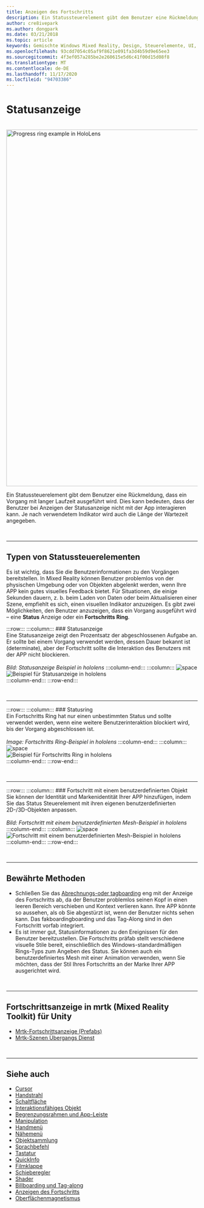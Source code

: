 ```yaml
---
title: Anzeigen des Fortschritts
description: Ein Statussteuerelement gibt dem Benutzer eine Rückmeldung, dass ein Vorgang mit langer Laufzeit ausgeführt wird.
author: cre8ivepark
ms.author: dongpark
ms.date: 03/21/2018
ms.topic: article
keywords: Gemischte Windows Mixed Reality, Design, Steuerelemente, UI, UX, Fortschrittsanzeige, Mixed Reality-Headset, Windows Mixed Reality-Headset, Virtual Reality-Headset, hololens, mrtk, Mixed Reality Toolkit
ms.openlocfilehash: 93cdd7054c05af9f8621e091fa3d4b59d9e65ee3
ms.sourcegitcommit: 4f3ef057a285be2e260615e5d6c41f00d15d08f8
ms.translationtype: MT
ms.contentlocale: de-DE
ms.lasthandoff: 11/17/2020
ms.locfileid: "94703386"
---
```

# <a name="progress-indicator"></a>Statusanzeige

<br>

<img src="images/MRTK_ProgressIndicator.gif" alt="Progress ring example in HoloLens" width="940px">

Ein Statussteuerelement gibt dem Benutzer eine Rückmeldung, dass ein Vorgang mit langer Laufzeit ausgeführt wird. Dies kann bedeuten, dass der Benutzer bei Anzeigen der Statusanzeige nicht mit der App interagieren kann. Je nach verwendetem Indikator wird auch die Länge der Wartezeit angegeben.

<br>

---

## <a name="types-of-progress"></a>Typen von Statussteuerelementen

Es ist wichtig, dass Sie die Benutzerinformationen zu den Vorgängen bereitstellen. In Mixed Reality können Benutzer problemlos von der physischen Umgebung oder von Objekten abgelenkt werden, wenn Ihre APP kein gutes visuelles Feedback bietet. Für Situationen, die einige Sekunden dauern, z. b. beim Laden von Daten oder beim Aktualisieren einer Szene, empfiehlt es sich, einen visuellen Indikator anzuzeigen. Es gibt zwei Möglichkeiten, den Benutzer anzuzeigen, dass ein Vorgang ausgeführt wird – eine **Status** Anzeige oder ein **Fortschritts Ring**.

:::row:::
    :::column:::
        ### <a name="progress-barbr"></a>Statusanzeige<br>
        Eine Statusanzeige zeigt den Prozentsatz der abgeschlossenen Aufgabe an. Er sollte bei einem Vorgang verwendet werden, dessen Dauer bekannt ist (determinate), aber der Fortschritt sollte die Interaktion des Benutzers mit der APP nicht blockieren.<br>
        <br>
        *Bild: Statusanzeige Beispiel in hololens*
    :::column-end:::
        :::column:::
        ![space](images/spacer-20x582.png)<br>
       ![Beispiel für Statusanzeige in hololens](images/640px-progressbar.jpg)<br>
    :::column-end:::
:::row-end:::

<br>

---

:::row:::
    :::column:::
        ### <a name="progress-ringbr"></a>Statusring<br>
        Ein Fortschritts Ring hat nur einen unbestimmten Status und sollte verwendet werden, wenn eine weitere Benutzerinteraktion blockiert wird, bis der Vorgang abgeschlossen ist.<br>
        <br>
        *Image: Fortschritts Ring-Beispiel in hololens*
    :::column-end:::
        :::column:::
        ![space](images/spacer-20x582.png)<br>
       ![Beispiel für Fortschritts Ring in hololens](images/640px-progressring.jpg)<br>
    :::column-end:::
:::row-end:::

<br>

---

:::row:::
    :::column:::
        ### <a name="progress-with-a-custom-objectbr"></a>Fortschritt mit einem benutzerdefinierten Objekt<br>
        Sie können der Identität und Markenidentität Ihrer APP hinzufügen, indem Sie das Status Steuerelement mit ihren eigenen benutzerdefinierten 2D-/3D-Objekten anpassen.<br>
        <br>
        *Bild: Fortschritt mit einem benutzerdefinierten Mesh-Beispiel in hololens*
    :::column-end:::
        :::column:::
        ![space](images/spacer-20x582.png)<br>
       ![Fortschritt mit einem benutzerdefinierten Mesh-Beispiel in hololens](images/640px-progresscustom.jpg)<br>
    :::column-end:::
:::row-end:::

<br>

---

## <a name="best-practices"></a>Bewährte Methoden
* Schließen Sie das [Abrechnungs-oder tagboarding](billboarding-and-tag-along.md) eng mit der Anzeige des Fortschritts ab, da der Benutzer problemlos seinen Kopf in einen leeren Bereich verschieben und Kontext verlieren kann. Ihre APP könnte so aussehen, als ob Sie abgestürzt ist, wenn der Benutzer nichts sehen kann. Das fakboardingboarding und das Tag-Along sind in den Fortschritt vorfab integriert.
* Es ist immer gut, Statusinformationen zu den Ereignissen für den Benutzer bereitzustellen. Die Fortschritts präfab stellt verschiedene visuelle Stile bereit, einschließlich des Windows-standardmäßigen Rings-Typs zum Angeben des Status. Sie können auch ein benutzerdefiniertes Mesh mit einer Animation verwenden, wenn Sie möchten, dass der Stil Ihres Fortschritts an der Marke Ihrer APP ausgerichtet wird.

<br>

---

## <a name="progress-indicator-in-mrtk-mixed-reality-toolkit-for-unity"></a>Fortschrittsanzeige in mrtk (Mixed Reality Toolkit) für Unity

* [Mrtk-Fortschrittsanzeige (Prefabs)](https://github.com/microsoft/MixedRealityToolkit-Unity/tree/mrtk_release/Assets/MixedRealityToolkit.SDK/Features/UX/Prefabs/ProgressIndicators)
* [Mrtk-Szenen Übergangs Dienst](https://microsoft.github.io/MixedRealityToolkit-Unity/Documentation/Extensions/SceneTransitionService/SceneTransitionServiceOverview.html)


<br>

---

## <a name="see-also"></a>Siehe auch

* [Cursor](cursors.md)
* [Handstrahl](point-and-commit.md)
* [Schaltfläche](button.md)
* [Interaktionsfähiges Objekt](interactable-object.md)
* [Begrenzungsrahmen und App-Leiste](app-bar-and-bounding-box.md)
* [Manipulation](direct-manipulation.md)
* [Handmenü](hand-menu.md)
* [Nähemenü](near-menu.md)
* [Objektsammlung](object-collection.md)
* [Sprachbefehl](voice-input.md)
* [Tastatur](keyboard.md)
* [QuickInfo](tooltip.md)
* [Filmklappe](slate.md)
* [Schieberegler](slider.md)
* [Shader](shader.md)
* [Billboarding und Tag-along](billboarding-and-tag-along.md)
* [Anzeigen des Fortschritts](progress.md)
* [Oberflächenmagnetismus](surface-magnetism.md)
